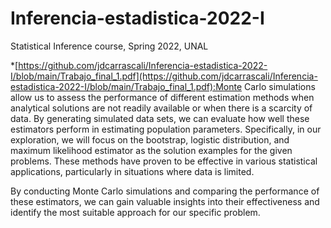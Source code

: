 # Inferencia-estadistica-2022-I
Statistical Inference course, Spring 2022, UNAL

*[https://github.com/jdcarrascali/Inferencia-estadistica-2022-I/blob/main/Trabajo_final_1.pdf](https://github.com/jdcarrascali/Inferencia-estadistica-2022-I/blob/main/Trabajo_final_1.pdf):Monte Carlo simulations allow us to assess the performance of different estimation methods when analytical solutions are not readily available or when there is a scarcity of data. By generating simulated data sets, we can evaluate how well these estimators perform in estimating population parameters.
Specifically, in our exploration, we will focus on the bootstrap, logistic distribution, and maximum likelihood estimator as the solution examples for the given problems. These methods have proven to be effective in various statistical applications, particularly in situations where data is limited.

By conducting Monte Carlo simulations and comparing the performance of these estimators, we can gain valuable insights into their effectiveness and identify the most suitable approach for our specific problem.
